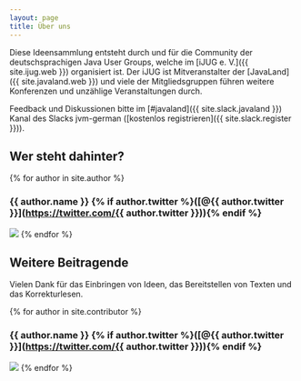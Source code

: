 ```yaml
---
layout: page
title: Über uns
---
```


Diese Ideensammlung entsteht durch und für die Community der deutschsprachigen Java User Groups, welche im [iJUG e. V.]({{ site.ijug.web }}) organisiert ist. Der iJUG ist Mitveranstalter der [JavaLand]({{ site.javaland.web }}) und viele der Mitgliedsgruppen führen weitere Konferenzen und unzählige Veranstaltungen durch.

Feedback und Diskussionen bitte im [#javaland]({{ site.slack.javaland }}) Kanal des Slacks jvm-german ([kostenlos registrieren]({{ site.slack.register }})).

## Wer steht dahinter?

{% for author in site.author %}
###  {{ author.name }} {% if author.twitter %}([@{{ author.twitter }}](https://twitter.com/{{ author.twitter }})){% endif %}
<img src="/public/images/{{author.image}}.png" class="pic" />
{% endfor %}



## Weitere Beitragende

Vielen Dank für das Einbringen von Ideen, das Bereitstellen von Texten und das Korrekturlesen.

{% for author in site.contributor %}
###  {{ author.name }} {% if author.twitter %}([@{{ author.twitter }}](https://twitter.com/{{ author.twitter }})){% endif %}
<img src="/public/images/{{author.image}}.png" class="pic" />
{% endfor %}
